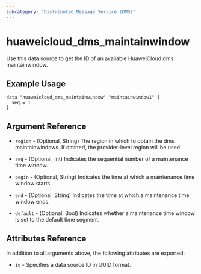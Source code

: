 ```yaml
---
subcategory: "Distributed Message Service (DMS)"
---
```


# huaweicloud_dms_maintainwindow

Use this data source to get the ID of an available HuaweiCloud dms maintainwindow.

## Example Usage

```hcl
data "huaweicloud_dms_maintainwindow" "maintainwindow1" {
  seq = 1
}
```

## Argument Reference

* `region` - (Optional, String) The region in which to obtain the dms maintainwindows. If omitted, the provider-level
  region will be used.

* `seq` - (Optional, Int) Indicates the sequential number of a maintenance time window.

* `begin` - (Optional, String) Indicates the time at which a maintenance time window starts.

* `end` - (Optional, String) Indicates the time at which a maintenance time window ends.

* `default` - (Optional, Bool) Indicates whether a maintenance time window is set to the default time segment.

## Attributes Reference

In addition to all arguments above, the following attributes are exported:

* `id` - Specifies a data source ID in UUID format.
